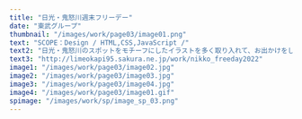 ```yaml
---
title: "日光・鬼怒川週末フリーデー"
date: "東武グループ"
thumbnail: "/images/work/page03/image01.png"
text: "SCOPE：Design / HTML,CSS,JavaScript /"
text2: "日光・鬼怒川のスポットをモチーフにしたイラストを多く取り入れて、お出かけをしたくなるイメージで制作させていただきました。フォントサイズを大きくすることで視認性と協調性を高めています。また、開催期間が2月と言うこともあり寒さを連想させないオレンジ色をベースに暖かい気持ちでお出かけしていただきたいと思いを込めております。"
text3: "http://limeokapi95.sakura.ne.jp/work/nikko_freeday2022"
image1: "/images/work/page03/image02.jpg"
image2: "/images/work/page03/image03.jpg"
image3: "/images/work/page03/image04.jpg"
image4: "/images/work/page03/image01.gif"
spimage: "/images/work/sp/image_sp_03.png"
---
```

